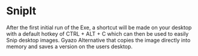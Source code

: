 # SnipIt

After the first initial run of the Exe, a shortcut will be made on your desktop with a default hotkey of CTRL + ALT + C which can then be used to easily Snip desktop images.
Gyazo Alternative that copies the image directly into memory and saves a version on the users desktop.
